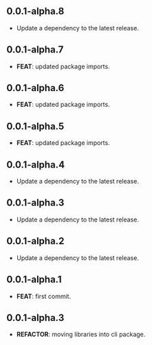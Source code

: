## 0.0.1-alpha.8

 - Update a dependency to the latest release.

## 0.0.1-alpha.7

 - **FEAT**: updated package imports.

## 0.0.1-alpha.6

 - **FEAT**: updated package imports.

## 0.0.1-alpha.5

 - **FEAT**: updated package imports.

## 0.0.1-alpha.4

 - Update a dependency to the latest release.

## 0.0.1-alpha.3

 - Update a dependency to the latest release.

## 0.0.1-alpha.2

 - Update a dependency to the latest release.

## 0.0.1-alpha.1

 - **FEAT**: first commit.

## 0.0.1-alpha.3

 - **REFACTOR**: moving libraries into cli package.


